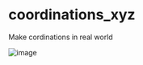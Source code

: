 # coordinations_xyz

Make cordinations in real world

![image](https://github.com/YongChanCho/coordinations_xyz/assets/127338463/c77997c6-79a1-410d-aa81-1590d171364d)
